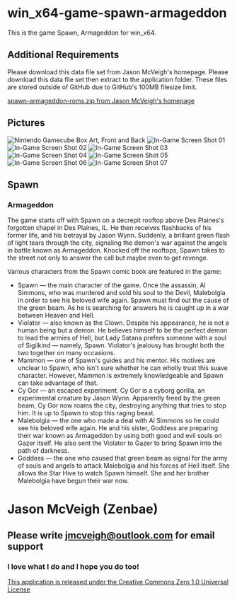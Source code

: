# win_x64-game-spawn-armageddon
This is the game Spawn, Armageddon for win_x64.

## Additional Requirements
Please download this data file set from Jason McVeigh's homepage. Please download this data file set then extract to the application folder. These files are stored outside of GitHub due to GitHub's 100MB filesize limit.

[spawn-armageddon-roms.zip from Jason McVeigh's homepage](http://jmcveigh.gsc-orillia.org/downloads/spawn-armageddon-roms.zip)

## Pictures
![Nintendo Gamecube Box Art, Front and Back](http://i.imgur.com/ZMclJCV.jpg)
![In-Game Screen Shot 01](http://i.imgur.com/YmtU2MD.png)
![In-Game Screen Shot 02](http://i.imgur.com/jcPMqpF.png)
![In-Game Screen Shot 03](http://i.imgur.com/mkUvWgo.png)
![In-Game Screen Shot 04](http://i.imgur.com/BE1Da9i.png)
![In-Game Screen Shot 05](http://i.imgur.com/Nf6TGQF.jpg)
![In-Game Screen Shot 06](http://i.imgur.com/UL7arWg.jpg)
![In-Game Screen Shot 07](http://i.imgur.com/9u0lxy3.jpg)

## Spawn
### Armageddon

The game starts off with Spawn on a decrepit rooftop above Des Plaines's forgotten chapel in Des Plaines, IL. He then receives flashbacks of his former life, and his betrayal by Jason Wynn. Suddenly, a brilliant green flash of light tears through the city, signaling the demon's war against the angels in battle known as Armageddon. Knocked off the rooftops, Spawn takes to the street not only to answer the call but maybe even to get revenge.

Various characters from the Spawn comic book are featured in the game:

- Spawn — the main character of the game. Once the assassin, Al Simmons, who was murdered and sold his soul to the Devil, Malebolgia in order to see his beloved wife again. Spawn must find out the cause of the green beam. As he is searching for answers he is caught up in a war between Heaven and Hell.
- Violator — also known as the Clown. Despite his appearance, he is not a human being but a demon. He believes himself to be the perfect demon to lead the armies of Hell, but Lady Satana prefers someone with a soul of Sigilkind — namely, Spawn. Violator's jealousy has brought both the two together on many occasions.
- Mammon — one of Spawn's guides and his mentor. His motives are unclear to Spawn, who isn't sure whether he can wholly trust this suave character. However, Mammon is extremely knowledgeable and Spawn can take advantage of that.
- Cy Gor — an escaped experiment. Cy Gor is a cyborg gorilla, an experimental creature by Jason Wynn. Apparently freed by the green beam, Cy Gor now roams the city, destroying anything that tries to stop him. It is up to Spawn to stop this raging beast.
- Malebolgia — the one who made a deal with Al Simmons so he could see his beloved wife again. He and his sister, Goddess are preparing their war known as Armageddon by using both good and evil souls on Gazer itself. He also sent the Violator to Gazer to bring Spawn into the path of darkness.
- Goddess — the one who caused that green beam as signal for the army of souls and angels to attack Malebolgia and his forces of Hell itself. She allows the Star Hive to watch Spawn himself. She and her brother Malebolgia have begun their war now.

# Jason McVeigh (Zenbae)
## Please write jmcveigh@outlook.com for email support
### I love what I do and I hope you do too!

[This application is released under the Creative Commons Zero 1.0 Universal License](https://creativecommons.org/publicdomain/zero/1.0/)
